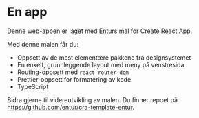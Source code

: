 # En app

Denne web-appen er laget med Enturs mal for Create React App.

Med denne malen får du:
* Oppsett av de mest elementære pakkene fra designsystemet
* En enkelt, grunnleggende layout med meny på venstresida
* Routing-oppsett med `react-router-dom`
* Prettier-oppsett for formatering av kode
* TypeScript

Bidra gjerne til videreutvikling av malen. Du finner repoet på https://github.com/entur/cra-template-entur.
